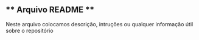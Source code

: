 ## ** Arquivo README **
Neste arquivo colocamos descrição, intruções ou qualquer informação útil sobre o repositório